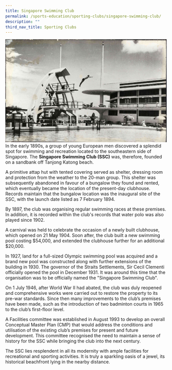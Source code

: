 ```yaml
---
title: Singapore Swimming Club
permalink: /sports-education/sporting-clubs/singapore-swimming-club/
description: ""
third_nav_title: Sporting Clubs
---
```

![Singapore_Swimming_Club](/images/Sport%20Education/Sporting%20Clubs/Singapore_Swimming_Club.jpg)
In the early 1890s, a group of young European men discovered a splendid spot for swimming and recreation located to the southeastern side of Singapore. The **Singapore Swimming Club (SSC)** was, therefore, founded on a sandbank off Tanjong Katong beach. 

A primitive attap hut with tented covering served as shelter, dressing room and protection from the weather to the 20-man group. This shelter was subsequently abandoned in favour of a bungalow they found and rented, which eventually became the location of the present-day clubhouse. Records maintain that the bungalow location was the inaugural site of the SSC, with the launch date listed as 7 February 1894. 

By 1897, the club was organising regular swimming races at these premises. In addition, it is recorded within the club's records that water polo was also played since 1902.

A carnival was held to celebrate the occasion of a newly built clubhouse, which opened on 21 May 1904. Soon after, the club built a new swimming pool costing $54,000, and extended the clubhouse further for an additional $20,000. 

In 1927, land for a full-sized Olympic swimming pool was acquired and a brand new pool was constructed along with further extensions of the building in 1930. The governor of the Straits Settlements, Sir Cecil Clementi officially opened the pool in December 1931. It was around this time that the organisation was to be officially named the "Singapore Swimming Club". 

On 1 July 1946, after World War II had abated, the club was duly reopened and comprehensive works were carried out to restore the property to its pre-war standards. Since then many improvements to the club’s premises have been made, such as the introduction of two badminton courts in 1965 to the club’s first-floor level. 

A Facilities committee was established in August 1993 to develop an overall Conceptual Master Plan (CMP) that would address the conditions and utilisation of the existing club’s premises for present and future development. This committee recognised the need to maintain a sense of history for the SSC while bringing the club into the next century. 

The SSC lies resplendent in all its modernity with ample facilities for recreational and sporting activities. It is truly a sparkling oasis of a jewel, its historical beachfront lying in the nearby distance.